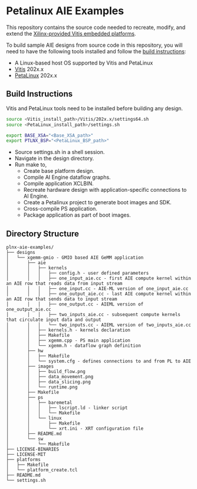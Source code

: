 # Petalinux AIE Examples

This repository contains the source code needed to recreate, modify, and extend the [Xilinx-provided Vitis embedded platforms][1]. 

[1]: https://www.xilinx.com/support/download/index.html/content/xilinx/en/downloadNav/embedded-platforms.html

To build sample AIE designs from source code in this repository, you will need to have the following tools installed and follow the [build instructions](#build-instructions):

- A Linux-based host OS supported by Vitis and PetaLinux
- [Vitis][1] 202x.x
- [PetaLinux][2] 202x.x

[1]: https://www.xilinx.com/support/download/index.html/content/xilinx/en/downloadNav/vitis.html
[2]: https://www.xilinx.com/support/download/index.html/content/xilinx/en/downloadNav/embedded-design-tools.html

## Build Instructions

Vitis and PetaLinux tools need to be installed before building any design.

```bash
source <Vitis_install_path>/Vitis/202x.x/settings64.sh
source <PetaLinux_install_path>/settings.sh

export BASE_XSA="<Base_XSA_path>"
export PTLNX_BSP="<PetaLinux_BSP_path>"
```

- Source settings.sh in a shell session.
- Navigate in the design directory.
- Run make to,
  - Create base platform design.
  - Compile AI Engine dataflow graphs.
  - Compile application XCLBIN.
  - Recreate hardware design with application-specific connections to AI Engine.
  - Create a Petalinux project to generate boot images and SDK.
  - Cross-compile PS application.
  - Package application as part of boot images.
 
## Directory Structure

```
plnx-aie-examples/
├── designs
│   └── xgemm-gmio - GMIO based AIE GeMM application
│       ├── aie
│       │   ├── kernels
│       │   │   ├── config.h - user defined parameters
│       │   │   ├── one_input_aie.cc - first AIE compute kernel within an AIE row that reads data from input stream
│       │   │   ├── one_input.cc - AIE-ML version of one_input_aie.cc 
│       │   │   ├── one_output_aie.cc - last AIE compute kernel within an AIE row that sends data to input stream
│       │   │   ├── one_output.cc - AIEML version of  one_output_aie.cc
│       │   │   ├── two_inputs_aie.cc - subsequent compute kernels that circulate input data and output
│       │   │   └── two_inputs.cc - AIEML version of two_inputs_aie.cc
│       │   ├── kernels.h - kernels declaration
│       │   ├── Makefile
│       │   ├── xgemm.cpp - PS main application
│       │   └── xgemm.h - dataflow graph definition
│       ├── hw
│       │   ├── Makefile
│       │   └── system.cfg - defines connections to and from PL to AIE
│       ├── images
│       │   ├── build_flow.png
│       │   ├── data_movement.png
│       │   ├── data_slicing.png
│       │   └── runtime.png
│       ├── Makefile
│       ├── ps
│       │   ├── baremetal
│       │   │   ├── lscript.ld - linker script
│       │   │   └── Makefile
│       │   └── linux
│       │       ├── Makefile
│       │       └── xrt.ini - XRT configuration file
│       ├── README.md
│       └── sw
│           └── Makefile
├── LICENSE-BINARIES
├── LICENSE-MIT
├── platforms
│   ├── Makefile
│   └── platform_create.tcl
├── README.md
└── settings.sh
```
